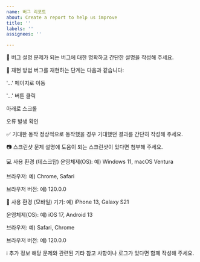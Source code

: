 ```yaml
---
name: 버그 리포트
about: Create a report to help us improve
title: ''
labels: ''
assignees: ''

---
```


🐞 버그 설명
문제가 되는 버그에 대한 명확하고 간단한 설명을 작성해 주세요.

🔁 재현 방법
버그를 재현하는 단계는 다음과 같습니다:

'...' 페이지로 이동

'...' 버튼 클릭

아래로 스크롤

오류 발생 확인

✅ 기대한 동작
정상적으로 동작했을 경우 기대했던 결과를 간단히 작성해 주세요.

📷 스크린샷
문제 설명에 도움이 되는 스크린샷이 있다면 첨부해 주세요.

💻 사용 환경 (데스크탑)
운영체제(OS): 예) Windows 11, macOS Ventura

브라우저: 예) Chrome, Safari

브라우저 버전: 예) 120.0.0

📱 사용 환경 (모바일)
기기: 예) iPhone 13, Galaxy S21

운영체제(OS): 예) iOS 17, Android 13

브라우저: 예) Safari, Chrome

브라우저 버전: 예) 120.0.0

ℹ️ 추가 정보
해당 문제와 관련된 기타 참고 사항이나 로그가 있다면 함께 작성해 주세요.
